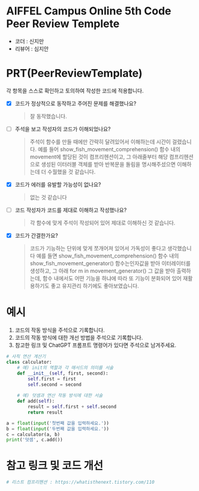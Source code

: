 # AIFFEL Campus Online 5th Code Peer Review Templete
- 코더 : 신지만
- 리뷰어 : 심지안


# PRT(PeerReviewTemplate) 
각 항목을 스스로 확인하고 토의하여 작성한 코드에 적용합니다.

- [X] 코드가 정상적으로 동작하고 주어진 문제를 해결했나요?
  > 잘 동작했습니다.
- [ ] 주석을 보고 작성자의 코드가 이해되었나요?
  > 주석이 함수를 만들 때에만 간략히 달려있어서 이해하는데 시간이 걸렸습니다.
  > 예를 들어 show_fish_movement_comprehension() 함수 내의 movement에 할당된 것이 컴프리헨션이고,
  > 그 아래줄부터 해당 컴프리헨션으로 생성된 이터러블 객체를 받아 반복문을 돌림을 명시해주셨으면 이해하는데 더 수월했을 것 같습니다.
  > 
- [X] 코드가 에러를 유발할 가능성이 없나요?
  > 없는 것 같습니다
- [ ] 코드 작성자가 코드를 제대로 이해하고 작성했나요?
  > 각 함수에 맞게 주석이 작성되어 있어 제대로 이해하신 것 같습니다.
- [X] 코드가 간결한가요?
  > 코드가 기능하는 단위에 맞게 쪼개어져 있어서 가독성이 좋다고 생각했습니다
  > 예를 들면 show_fish_movement_comprehension() 함수 내의 show_fish_movement_generator() 함수는인자값을 받아 이터레이터를 생성하고,
  > 그 아래  for m in movement_generator() 그 값을 받아 출력하는데,
  > 함수 내에서도 어떤 기능을 하냐에 따라 또 기능이 분화되어 있어 재활용하기도 좋고 유지관리 하기에도 좋아보였습니다.

# 예시
1. 코드의 작동 방식을 주석으로 기록합니다.
2. 코드의 작동 방식에 대한 개선 방법을 주석으로 기록합니다.
3. 참고한 링크 및 ChatGPT 프롬프트 명령어가 있다면 주석으로 남겨주세요.
```python
# 사칙 연산 계산기
class calculator:
    # 예) init의 역할과 각 매서드의 의미를 서술
    def __init__(self, first, second):
        self.first = first
        self.second = second
    
    # 예) 덧셈과 연산 작동 방식에 대한 서술
    def add(self):
        result = self.first + self.second
        return result

a = float(input('첫번째 값을 입력하세요.')) 
b = float(input('두번째 값을 입력하세요.')) 
c = calculator(a, b)
print('덧셈', c.add()) 
```

# 참고 링크 및 코드 개선
```python
# 리스트 컴프리헨션 : https://whatisthenext.tistory.com/110

```
